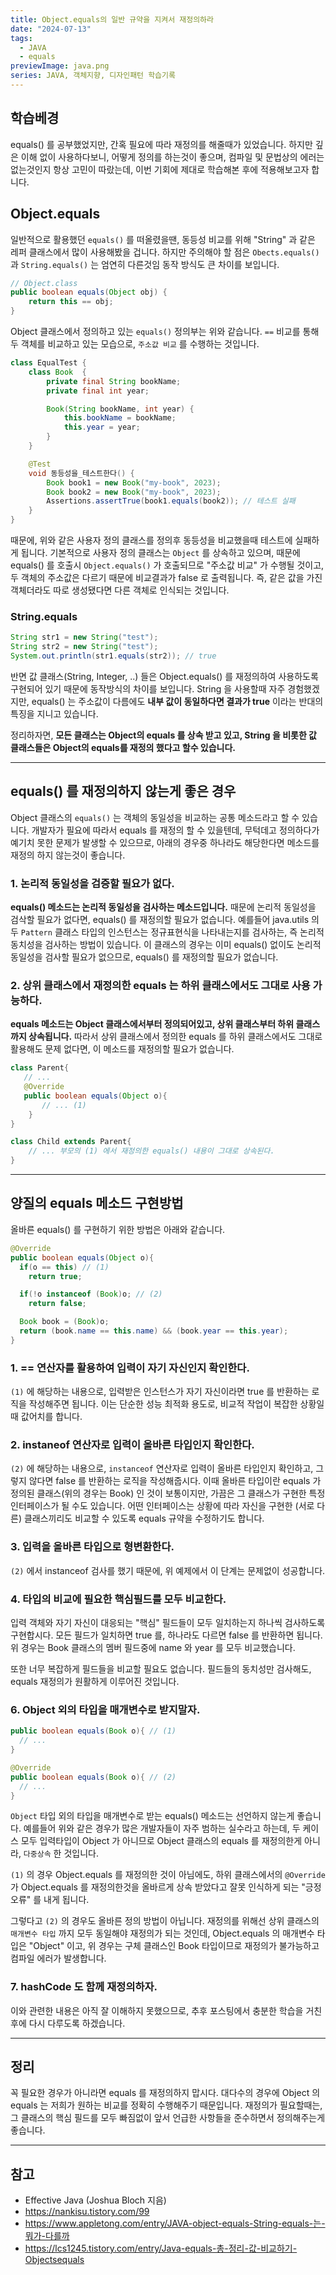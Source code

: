 ```yaml
---
title: Object.equals의 일반 규약을 지켜서 재정의하라
date: "2024-07-13"
tags:
  - JAVA
  - equals
previewImage: java.png
series: JAVA, 객체지향, 디자인패턴 학습기록
---
```


## 학습베경

equals() 를 공부했었지만, 간혹 필요에 따라 재정의를 해줄때가 있었습니다. 하지만 깊은 이해 없이 사용하다보니, 어떻게 정의를 하는것이 좋으며, 컴파일 및 문법상의 에러는 없는것인지 항상 고민이 따랐는데, 이번 기회에 제대로 학습해본 후에 적용해보고자 합니다.

## Object.equals

일반적으로 활용했던 `equals()` 를 떠올렸을땐, 동등성 비교를 위해 "String" 과 같은 레퍼 클래스에서 많이 사용해봤을 겁니다. 하지만 주의해야 할 점은 `Obects.equals()` 과 `String.equals()` 는 엄연히 다른것임 동작 방식도 큰 차이를 보입니다.

```java
// Object.class
public boolean equals(Object obj) {
	return this == obj;
}
```

Object 클래스에서 정의하고 있는 `equals()` 정의부는 위와 같습니다. `==` 비교를 통해 두 객체를 비교하고 있는 모습으로, `주소값 비교` 를 수행하는 것입니다.

```java
class EqualTest {
    class Book  {
        private final String bookName;
        private final int year;

        Book(String bookName, int year) {
            this.bookName = bookName;
            this.year = year;
        }
    }

    @Test
    void 동등성을_테스트한다() {
        Book book1 = new Book("my-book", 2023);
        Book book2 = new Book("my-book", 2023);
        Assertions.assertTrue(book1.equals(book2)); // 테스트 실패
    }
}
```

때문에, 위와 같은 사용자 정의 클래스를 정의후 동등성을 비교했을때 테스트에 실패하게 됩니다. 기본적으로 사용자 정의 클래스는 `Object` 를 상속하고 있으며, 때문에 equals() 를 호출시 `Object.equals()` 가 호출되므로 "주소값 비교" 가 수행될 것이고, 두 객체의 주소값은 다르기 때문에 비교결과가 false 로 출력됩니다. 즉, 같은 값을 가진 객체더라도 따로 생성됐다면 다른 객체로 인식되는 것입니다.

### String.equals

```java
String str1 = new String("test");
String str2 = new String("test");
System.out.println(str1.equals(str2)); // true
```

반면 값 클래스(String, Integer, ..) 들은 Object.equals() 를 재정의하여 사용하도록 구현되어 있기 때문에 동작방식의 차이를 보입니다. String 을 사용할때 자주 경험했겠지만, equals() 는 주소값이 다름에도 **내부 값이 동일하다면 결과가 true** 이라는 반대의 특징을 지니고 있습니다.

정리하자면, **모든 클래스는 Object의 equals 를 상속 받고 있고, String 을 비롯한 값 클래스들은 Object의 equals를 재정의 했다고 할수 있습니다.**

---

## equals() 를 재정의하지 않는게 좋은 경우

Object 클래스의 `equals()` 는 객체의 동일성을 비교하는 공통 메소드라고 할 수 있습니다. 개발자가 필요에 따라서 equals 를 재정의 할 수 있을텐데, 무턱데고 정의하다가 예기치 못한 문제가 발생할 수 있으므로, 아래의 경우중 하나라도 해당한다면 메소드를 재정의 하지 않는것이 좋습니다.

### 1. 논리적 동일성을 검증할 필요가 없다.

**equals() 메소드는 논리적 동일성을 검사하는 메소드입니다.** 때문에 논리적 동일성을 검삭할 필요가 없다면, equals() 를 재정의할 필요가 없습니다. 예를들어 java.utils 의 두 `Pattern` 클래스 타입의 인스턴스는 정규표현식을 나타내는지를 검사하는, 즉 논리적 동치성을 검사하는 방법이 있습니다. 이 클래스의 경우는 이미 equals() 없이도 논리적 동일성을 검사할 필요가 없으므로, equals() 를 재정의할 필요가 없습니다.

### 2. 상위 클래스에서 재정의한 equals 는 하위 클래스에서도 그대로 사용 가능하다.

**equals 메소드는 Object 클래스에서부터 정의되어있고, 상위 클래스부터 하위 클래스까지 상속됩니다.** 따라서 상위 클래스에서 정의한 equals 를 하위 클래스에서도 그대로 활용해도 문제 없다면, 이 메소드를 재정의할 필요가 없습니다.

```java
class Parent{
   // ...
   @Override
   public boolean equals(Object o){
       // ... (1)
	}
}

class Child extends Parent{
	// ... 부모의 (1) 에서 재정의한 equals() 내용이 그대로 상속된다.
}
```

---

## 양질의 equals 메소드 구현방법

올바른 equals() 를 구현하기 위한 방법은 아래와 같습니다.

```java
@Override
public boolean equals(Object o){
  if(o == this) // (1)
    return true;

  if(!o instanceof (Book)o; // (2)
    return false;

  Book book = (Book)o;
  return (book.name == this.name) && (book.year == this.year);
}
```

### 1. == 연산자를 활용하여 입력이 자기 자신인지 확인한다.

`(1)` 에 해당하는 내용으로, 입력받은 인스턴스가 자기 자신이라면 true 를 반환하는 로직을 작성해주면 됩니다. 이는 단순한 성능 최적화 용도로, 비교적 작업이 복잡한 상황일 때 값어치를 합니다.

### 2. instaneof 연산자로 입력이 올바른 타입인지 확인한다.

`(2)` 에 해당하는 내용으로, `instanceof` 연산자로 입력이 올바른 타입인지 확인하고, 그렇지 않다면 false 를 반환하는 로직을 작성해줍시다. 이때 올바른 타입이란 equals 가 정의된 클래스(위의 경우는 Book) 인 것이 보통이지만, 가끔은 그 클래스가 구현한 특정 인터페이스가 될 수도 있습니다. 어떤 인터페이스는 상황에 따라 자신을 구현한 (서로 다른) 클래스끼리도 비교할 수 있도록 equals 규약을 수정하기도 합니다.

### 3. 입력을 올바른 타입으로 형변환한다.

`(2)` 에서 instanceof 검사를 했기 때문에, 위 예제에서 이 단계는 문제없이 성공합니다.

### 4. 타입의 비교에 필요한 핵심필드를 모두 비교한다.

입력 객체와 자기 자신이 대응되는 "핵심" 필드들이 모두 일치하는지 하나씩 검사하도록 구현합시다. 모든 필드가 일치하면 true 를, 하나라도 다르면 false 를 반환하면 됩니다. 위 경우는 Book 클래스의 멤버 필드중에 name 와 year 를 모두 비교했습니다.

또한 너무 복잡하게 필드들을 비교할 필요도 없습니다. 필드들의 동치성만 검사해도, equals 재정의가 원활하게 이루어진 것입니다.

### 6. Object 외의 타입을 매개변수로 받지말자.

```java
public boolean equals(Book o){ // (1)
  // ...
}

@Override
public boolean equals(Book o){ // (2)
  // ...
}
```

`Object` 타입 외의 타입을 매개변수로 받는 equals() 메소드는 선언하지 않는게 좋습니다. 예를들어 위와 같은 경우가 많은 개발자들이 자주 범하는 실수라고 하는데, 두 케이스 모두 입력타입이 Object 가 아니므로 Object 클래스의 equals 를 재정의한게 아니라, `다중상속` 한 것입니다.

`(1)` 의 경우 Object.equals 를 재정의한 것이 아님에도, 하위 클래스에서의 `@Override` 가 Object.equals 를 재정의한것을 올바르게 상속 받았다고 잘못 인식하게 되는 "긍정 오류" 를 내게 됩니다.

그렇다고 `(2)` 의 경우도 올바른 정의 방법이 아닙니다. 재정의를 위해선 상위 클래스의 `매개변수 타입` 까지 모두 동일해야 재정의가 되는 것인데, Object.equals 의 매개변수 타입은 "Object" 이고, 위 경우는 구체 클래스인 Book 타입이므로 재정의가 불가능하고 컴파일 에러가 발생합니다.

### 7. hashCode 도 함께 재정의하자.

이와 관련한 내용은 아직 잘 이해하지 못했으므로, 추후 포스팅에서 충분한 학습을 거친후에 다시 다루도록 하겠습니다.

---

## 정리

꼭 필요한 경우가 아니라면 equals 를 재정의하지 맙시다. 대다수의 경우에 Object 의 equals 는 저희가 원하는 비교를 정확히 수행해주기 때문입니다. 재정의가 필요할때는, 그 클래스의 핵심 필드를 모두 빠짐없이 앞서 언급한 사항들을 준수하면서 정의해주는게 좋습니다.

---

## 참고

- Effective Java (Joshua Bloch 지음)
- https://nankisu.tistory.com/99
- https://www.appletong.com/entry/JAVA-object-equals-String-equals-는-뭐가-다를까
- https://lcs1245.tistory.com/entry/Java-equals-총-정리-값-비교하기-Objectsequals

